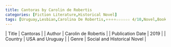 ```yaml
---
title: Cantoras by Carolin de Robertis
categories: [Fiction Literature,Historical Novel]
tags: [Uruguay,Lesbian,Carolina De Robertis,⭐⭐⭐⭐☆☆☆☆☆☆ 4/10,Novel,Book Club,Singers]
---
```

        
| Title | Cantoras  |
| Author |  Carolin de Robertis  |
| Publication Date | 2019   |
| Country | USA and Uruguay |
| Genre | Social and Historical Novel  |
        